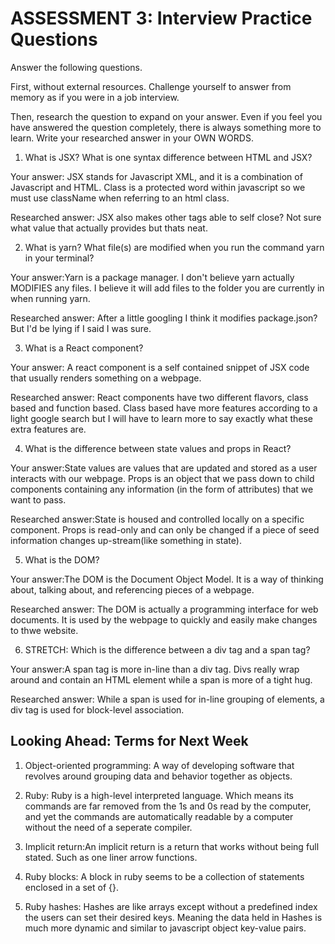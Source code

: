 # ASSESSMENT 3: Interview Practice Questions

Answer the following questions.

First, without external resources. Challenge yourself to answer from memory as if you were in a job interview.

Then, research the question to expand on your answer. Even if you feel you have answered the question completely, there is always something more to learn. Write your researched answer in your OWN WORDS.

1. What is JSX? What is one syntax difference between HTML and JSX?

Your answer: JSX stands for Javascript XML, and it is a combination of Javascript and HTML. Class is a protected word within javascript so we must use className when referring to an html class.

Researched answer: JSX also makes other tags able to self close? Not sure what value that actually provides but thats neat.

2. What is yarn? What file(s) are modified when you run the command yarn in your terminal?

Your answer:Yarn is a package manager. I don't believe yarn actually MODIFIES any files. I believe it will add files to the folder you are currently in when running yarn.

Researched answer: After a little googling I think it modifies package.json? But I'd be lying if I said I was sure.

3. What is a React component?

Your answer: A react component is a self contained snippet of JSX code that usually renders something on a webpage.

Researched answer: React components have two different flavors, class based and function based. Class based have more features according to a light google search but I will have to learn more to say exactly what these extra features are.

4. What is the difference between state values and props in React?

Your answer:State values are values that are updated and stored as a user interacts with our webpage. Props is an object that we pass down to child components containing any information (in the form of attributes) that we want to pass.

Researched answer:State is housed and controlled locally on a specific component. Props is read-only and can only be changed if a piece of seed information changes up-stream(like something in state).

5. What is the DOM?

Your answer:The DOM is the Document Object Model. It is a way of thinking about, talking about, and referencing pieces of a webpage.

Researched answer: The DOM is actually a programming interface for web documents. It is used by the webpage to quickly and easily make changes to thwe website.

6. STRETCH: Which is the difference between a div tag and a span tag?

Your answer:A span tag is more in-line than a div tag. Divs really wrap around and contain an HTML element while a span is more of a tight hug.

Researched answer: While a span is used for in-line grouping of elements, a div tag is used for block-level association.

## Looking Ahead: Terms for Next Week

1. Object-oriented programming: A way of developing software that revolves around grouping data and behavior together as objects.

2. Ruby: Ruby is a high-level interpreted language. Which means its commands are far removed from the 1s and 0s read by the computer, and yet the commands are automatically readable by a computer without the need of a seperate compiler.

3. Implicit return:An implicit return is a return that works without being full stated. Such as one liner arrow functions.

4. Ruby blocks: A block in ruby seems to be a collection of statements enclosed in a set of {}. 

5. Ruby hashes: Hashes are like arrays except without a predefined index the users can set their desired keys. Meaning the data held in Hashes is much more dynamic and similar to javascript object key-value pairs.

